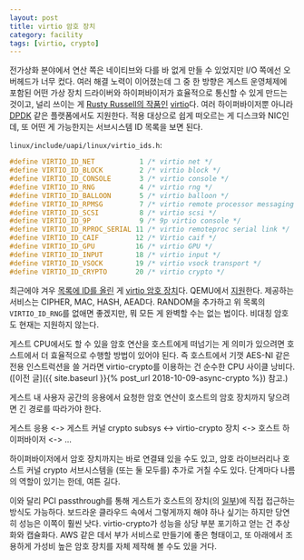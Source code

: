 ```yaml
---
layout: post
title: virtio 암호 장치
category: facility
tags: [virtio, crypto]
---
```

전가상화 분야에서 연산 쪽은 네이티브와 다를 바 없게 만들 수 있었지만 I/O 쪽에선 오버헤드가 너무 컸다. 여러 해결 노력이 이어졌는데 그 중 한 방향은 게스트 운영체제에 포함된 어떤 가상 장치 드라이버와 하이퍼바이저가 효율적으로 통신할 수 있게 만드는 것이고, 널리 쓰이는 게 [Rusty Russell의 작품인](https://lwn.net/Articles/239238/) [virtio](http://docs.oasis-open.org/virtio/virtio/v1.0/virtio-v1.0.html)다. 여러 하이퍼바이저뿐 아니라 [DPDK](http://doc.dpdk.org/guides/nics/virtio.html) 같은 플랫폼에서도 지원한다. 적용 대상으로 쉽게 떠오르는 게 디스크와 NIC인데, 또 어떤 게 가능한지는 서브시스템 ID 목록을 보면 된다.

`linux/include/uapi/linux/virtio_ids.h`:
```c
#define VIRTIO_ID_NET           1 /* virtio net */
#define VIRTIO_ID_BLOCK         2 /* virtio block */
#define VIRTIO_ID_CONSOLE       3 /* virtio console */
#define VIRTIO_ID_RNG           4 /* virtio rng */
#define VIRTIO_ID_BALLOON       5 /* virtio balloon */
#define VIRTIO_ID_RPMSG         7 /* virtio remote processor messaging */
#define VIRTIO_ID_SCSI          8 /* virtio scsi */
#define VIRTIO_ID_9P            9 /* 9p virtio console */
#define VIRTIO_ID_RPROC_SERIAL 11 /* virtio remoteproc serial link */
#define VIRTIO_ID_CAIF         12 /* Virtio caif */
#define VIRTIO_ID_GPU          16 /* virtio GPU */
#define VIRTIO_ID_INPUT        18 /* virtio input */
#define VIRTIO_ID_VSOCK        19 /* virtio vsock transport */
#define VIRTIO_ID_CRYPTO       20 /* virtio crypto */
```

최근에야 겨우 [목록에 ID를 올린](https://lwn.net/Articles/707096/) 게 [virtio 암호 장치](https://privatewiki.opnfv.org/_media/dpacc/a_new_framework_of_cryptography_virtio_driver.pdf)다. QEMU에서 [지원](https://wiki.qemu.org/Features/VirtioCrypto)한다. 제공하는 서비스는 CIPHER, MAC, HASH, AEAD다. RANDOM을 추가하고 위 목록의 `VIRTIO_ID_RNG`를 없애면 좋겠지만, 뭐 모든 게 완벽할 수는 없는 법이다. 비대칭 암호도 현재는 지원하지 않는다.

게스트 CPU에서도 할 수 있을 암호 연산을 호스트에게 떠넘기는 게 의미가 있으려면 호스트에서 더 효율적으로 수행할 방법이 있어야 된다. 즉 호스트에서 기껏 AES-NI 같은 전용 인스트럭션을 쓸 거라면 virtio-crypto를 이용하는 건 순수한 CPU 사이클 낭비다. ([이전 글]({{ site.baseurl }}{% post_url 2018-10-09-async-crypto %}) 참고.)

게스트 내 사용자 공간의 응용에서 요청한 암호 연산이 호스트의 암호 장치까지 닿으려면 긴 경로를 따라가야 한다.

게스트 응용 <-> 게스트 커널 crypto subsys <-> virtio-crypto 장치 <-> 호스트 하이퍼바이저 <-> ...

하이퍼바이저에서 암호 장치까지는 바로 연결돼 있을 수도 있고, 암호 라이브러리나 호스트 커널 crypto 서브시스템을 (또는 둘 모두를) 추가로 거칠 수도 있다. 단계마다 나름의 역할이 있기는 한데, 여튼 길다.

이와 달리 PCI passthrough를 통해 게스트가 호스트의 장치(의 [일부](https://en.wikipedia.org/wiki/Single-root_input/output_virtualization))에 직접 접근하는 방식도 가능하다. 보드라운 클라우드 속에서 그렇게까지 해야 하나 싶기는 하지만 당연히 성능은 이쪽이 훨씬 낫다. virtio-crypto가 성능을 상당 부분 포기하고 얻는 건 추상화와 캡슐화다. AWS 같은 데서 부가 서비스로 만들기에 좋은 형태이고, 또 아래에서 조용하게 가성비 높은 암호 장치를 자체 제작해 볼 수도 있을 거다.

